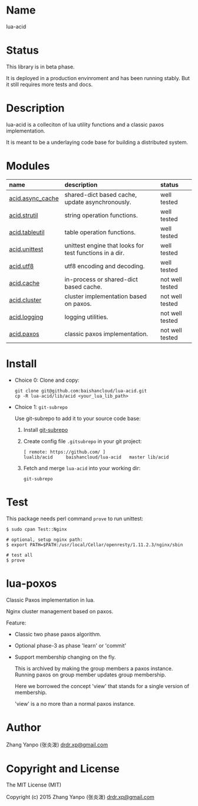 #   Name

lua-acid

#   Status

This library is in beta phase.

It is deployed in a production envinroment and has been running stably.
But it still requires more tests and docs.

#   Description

lua-acid is a colleciton of lua utility functions and a classic paxos
implementation.

It is meant to be a underlaying code base for building a distributed system.

# Modules

| name                                        | description                                             | status          |
| :--                                         | :--                                                     | :--             |
| [acid.async_cache](doc/acid/async_cache.md) | shared-dict based cache, update asynchronously.         | well tested     |
| [acid.strutil](doc/acid/strutil.md)         | string operation functions.                             | well tested     |
| [acid.tableutil](doc/acid/tableutil.md)     | table operation functions.                              | well tested     |
| [acid.unittest](doc/acid/unittest.md)       | unittest engine that looks for test functions in a dir. | well tested     |
| [acid.utf8](doc/acid/utf8.md)               | utf8 encoding and decoding.                             | well tested     |
| [acid.cache](doc/acid/cache.md)             | in-process or shared-dict based cache.                  | not well tested |
| [acid.cluster](doc/acid/cluster.md)         | cluster implementation based on paxos.                  | not well tested |
| [acid.logging](doc/acid/logging.md)         | logging utilities.                                      | not well tested |
| [acid.paxos](doc/acid/paxos.md)             | classic paxos implementation.                           | not well tested |


# Install

-   Choice 0: Clone and copy:

    ```
    git clone git@github.com:baishancloud/lua-acid.git
    cp -R lua-acid/lib/acid <your_lua_lib_path>
    ```

-   Choice 1: `git-subrepo`

    Use git-subrepo to add it to your source code base:

    1.  Install [git-subrepo](https://github.com/baishancloud/git-subrepo)

    1.  Create config file `.gitsubrepo` in your git project:
        ```
        [ remote: https://github.com/ ]
        lualib/acid     baishancloud/lua-acid   master lib/acid
        ```

    1.  Fetch and merge `lua-acid` into your working dir:
        ```
        git-subrepo
        ```

# Test

This package needs perl command `prove` to run unittest:

```
$ sudo cpan Test::Nginx

# optional, setup nginx path:
$ export PATH=$PATH:/usr/local/Cellar/openresty/1.11.2.3/nginx/sbin

# test all
$ prove
```


# lua-poxos

Classic Paxos implementation in lua.

Nginx cluster management based on paxos.

Feature:

-   Classic two phase paxos algorithm.

-   Optional phase-3 as phase 'learn' or 'commit'

-   Support membership changing on the fly.

    This is archived by making the group members a paxos instance. Running paxos
    on group member updates group membership.

    Here we borrowed the concept 'view' that stands for a single version of
    membership.

    'view' is a no more than a normal paxos instance.

#   Author

Zhang Yanpo (张炎泼) <drdr.xp@gmail.com>

#   Copyright and License

The MIT License (MIT)

Copyright (c) 2015 Zhang Yanpo (张炎泼) <drdr.xp@gmail.com>

